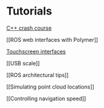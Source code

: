 # Tutorials

[C++ crash course](https://github.com/cse481sp17/cse481c/wiki/Cpp-crash-course)

[[ROS web interfaces with Polymer]]

[Touchscreen interfaces](https://github.com/cse481sp17/cse481c/wiki/Tutorial:-touchscreen-interfaces)

[[USB scale]]

[[ROS architectural tips]]

[[Simulating point cloud locations]]

[[Controlling navigation speed]]